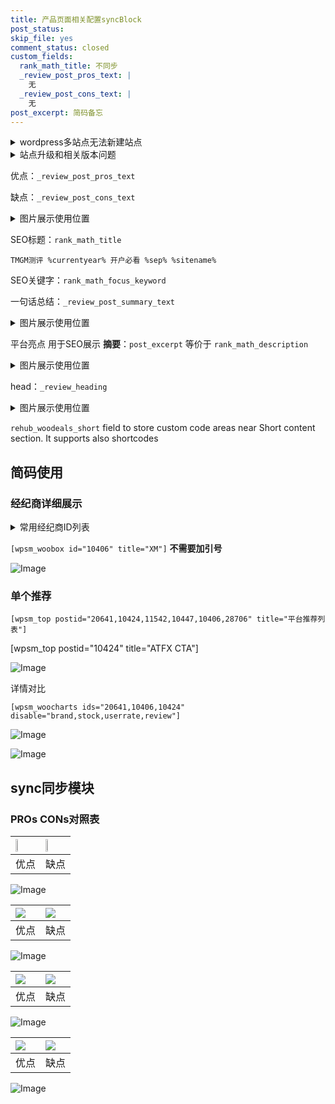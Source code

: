 ```yaml
---
title: 产品页面相关配置syncBlock
post_status: 
skip_file: yes
comment_status: closed
custom_fields:
  rank_math_title: 不同步
  _review_post_pros_text: |
    无
  _review_post_cons_text: |
    无
post_excerpt: 简码备忘
---
```

<details><summary>wordpress多站点无法新建站点</summary>

<li>和报错需要清理cookies一样的原因</li>
<li>wp-config.php里面<code>define( 'SUBDOMAIN_INSTALL', false );//子域名安装</code></li>
<li>新建子站点是用<code>define( 'SUBDOMAIN_INSTALL', true);//子域名安装</code> 完成以后，改成<code>false</code></li>
</details>

<details><summary>站点升级和相关版本问题</summary>

<p>wordpress：5.9.9
woocommerce：7.5.1
出现问题的地方：主题选项里面>><strong>Product layout >>compact style</strong></p>
<p>如何出现没有用过的字段 导致无法保存。先导出配置 然后进行修改，后面再次恢复即可。</p>
<p>出现部分字段无法显示时，需要返回默认布局后，对产品进行保存就好了。</p>
<p></p>
</details>

优点：`_review_post_pros_text`

缺点：`_review_post_cons_text`

<details><summary>图片展示使用位置</summary>

<img src="https://prod-files-secure.s3.us-west-2.amazonaws.com/39ed1227-6d7d-4570-be36-9ccd4a2c4241/f51d3d83-55d4-4bdf-9604-f37ec77ab556/Untitled.png?X-Amz-Algorithm=AWS4-HMAC-SHA256&X-Amz-Content-Sha256=UNSIGNED-PAYLOAD&X-Amz-Credential=ASIAZI2LB466R2JGAHQT%2F20250209%2Fus-west-2%2Fs3%2Faws4_request&X-Amz-Date=20250209T045518Z&X-Amz-Expires=3600&X-Amz-Security-Token=IQoJb3JpZ2luX2VjEIT%2F%2F%2F%2F%2F%2F%2F%2F%2F%2FwEaCXVzLXdlc3QtMiJIMEYCIQCYVdjXRP2vqiRyo9SqSO5iena1G9n4QOnpTyMA7Nc%2FjgIhAMP6SqQ2MtszqGkTa9y61QUDf8FoOo3W8DMPsCcg2%2B6rKogECJz%2F%2F%2F%2F%2F%2F%2F%2F%2F%2FwEQABoMNjM3NDIzMTgzODA1IgxHOnmYTVtZUtHoS60q3APSSqhCiQiY8aiPb%2F5jG6EzetsW%2BCUQxvTjztUCSr8nKR7YdIwYA%2B8ptZoz7ff44kiqo0psc4VbpY3KyecbRwdl0eK6eSuuYMLTN41CD%2Bq%2BsIk%2BMrMj%2FSimEGL5QwtfwSPCUOqQSj6dfYsdY537%2B%2BsqcjMUIKwfcLnO8ZxnUnFX%2FhiENdS2aVJH2I%2BHcC%2BgONjR%2BZBvOVJFNEtOH4ECs1oGNDza1wh5C3pFtnJVw2ojRdagSo2J14qxtP%2FXysFME0W4G9Tt%2FlZdPAgnzfTGEdTMZQn4AJ%2FXX5ILkmE9Y6zebMfa9wNvdjCwB1FZtWw57DjfUvJ0ytnuy4AxzBbhU71ML6d2BlJVaDO8XGFUOYpJw64Ggd1%2BgYeIg%2Bz7BSa%2BQOipqERh35xJB94g%2B4waOKEI54zmundkNcXgI77z7gvHEDyobV27lO0FWQVcoBAxiPuyuq6YKJiBQNnK0XGMRg5G%2Bd3lJS%2F6RkQIfjtt1r4S%2B%2BCS6HzqVtGy1LNFNfVQLjkXHddWDS6ZWkNPmZxS6hug5tzbglmKAfI7kZHQCqBlRCDWjfXd1DitPt5Ria%2BZR1uxAHXnkGsO5wFTJv%2BObnXjFrkCjb27eRhs7HWlz0XLAV7flvY71qVNRJkaKzCmvaC9BjqkARiTstUmJ38MiBntqmKB9abJvBYM2qXJupVuzv1cDYHhfGcO80CZdvW%2BWK%2FUCUAX0FhhLlaPPA2%2FK1cfIGVh9mG9wLSovBXQrCEY7NL4Da1Q29cbcDdXOJGkRPlUb4%2F%2F%2Ffmj%2BPus9rIvJUzD12rF7DcndELLoyYmehpcfrs5o5cQrNbGCXlHZQieeTUEP3%2BVZXLHhWWcU0Z%2BHyLFzT2hi73rFXkE&X-Amz-Signature=2be8a4a4d1c946e9a8c3e46513f57bd40f6e64b02bc9b295c6839d649eb012ff&X-Amz-SignedHeaders=host&x-id=GetObject" alt="Image">
</details>

SEO标题：`rank_math_title`

`TMGM测评 %currentyear% 开户必看 %sep% %sitename%`

SEO关键字：`rank_math_focus_keyword`

一句话总结：`_review_post_summary_text`

<details><summary>图片展示使用位置</summary>

<img src="https://prod-files-secure.s3.us-west-2.amazonaws.com/39ed1227-6d7d-4570-be36-9ccd4a2c4241/4b96a922-296c-4f4e-8630-d1c870cbce01/Untitled.png?X-Amz-Algorithm=AWS4-HMAC-SHA256&X-Amz-Content-Sha256=UNSIGNED-PAYLOAD&X-Amz-Credential=ASIAZI2LB466QSEPZKNY%2F20250209%2Fus-west-2%2Fs3%2Faws4_request&X-Amz-Date=20250209T045518Z&X-Amz-Expires=3600&X-Amz-Security-Token=IQoJb3JpZ2luX2VjEIT%2F%2F%2F%2F%2F%2F%2F%2F%2F%2FwEaCXVzLXdlc3QtMiJIMEYCIQDQ6eYM%2FmkBXyK6fKvfkriWQmH%2Fmps4Lq0UZoLAeYA8gAIhALuZXxBocL%2Bx%2B3hpWK2dQM9k2FtN0goSM2%2B53ZOvhSXxKogECJz%2F%2F%2F%2F%2F%2F%2F%2F%2F%2FwEQABoMNjM3NDIzMTgzODA1Igx0hCKJP%2BC%2F0zJkFgIq3AOvvBh5vgcbGfteEDAic2b%2FSV0fp2FvdyBxNNBwLaZb9eLiEexSqGfcuLH6RYMkuMfX2JOB%2Fun9sFZW24RO46zdrAXtxntlhh9YAzewf2FPHxXvpnXVUGJ7P%2BdvCs8MtlcXX0w11wrXTIjx8pmxs6lzU2Mjz1aDDe8CfjwaHuxDwTjcx5ZEKOAQebuqEWCGc4kQzj0WKHemYKPhi1Y%2B0liZNkbxiWutx3WVDBptDKrh6ZFptQfU%2F9DIqOcM5qy%2BELZ6wb3j9jJb0W9Y2Lo%2FIL8TPjWG9KtCjB369IyRmy4bY0nHNA9mvWnPWu5f8t0MAc7nA%2BR7c%2BBHvKz8JcWcgDAkp7ksjEN%2BO3P2BrL3wv%2BKfaZr0F%2BW7suwQ99MqLpgRhhqWeNTTfBYvEDoj8A90wQs9zcKSyxAh1v1qRPaHPaLH6IcqGsX%2FLxeg7NGsQNvskwz6YAAwEcBrCz3iqxbQu1MY7l9l5oHCQWdYNC1IJZD2Jmn6wjmKrxe381M8cMtvI1K8R6VX8ALqG5MamwhzcN7WK0LQdDwzrlyK9ByjL7gdqy%2F6ScV4X9dqf3xpgAz1%2BDvyncI2VxlOmWBEdnYTImr5EvPpl0EsHMd7hkNslQGLHSzQB0xJvKUcSEqZDCqvaC9BjqkARNC3NHUoZsUTB6cSlCODc1NIOYNinxAtN0ykIFlRxQhY6SCyzfNzhGdx2rjAEpgLmcslX0Z5i3KTaRr2ip%2F9knZYwcBJYPGte%2BjnLHANCEd82E6XhNkwZCmiPGQgMh%2BYDp2SEpAtFtW1YHeeOj2RENtLA6oKuZWzY63vgcN%2FKodLb4%2BKfQhGY%2Fy5wcQT26E0Li0zHrG%2BPWoaa1mSo8W1KDPU98S&X-Amz-Signature=083135d7434b91e4a18e110d0274e4e3431fa82b516b83f41e9429265f45d20a&X-Amz-SignedHeaders=host&x-id=GetObject" alt="Image">
</details>

平台亮点 用于SEO展示 **摘要**：`post_excerpt`  等价于 `rank_math_description`

<details><summary>图片展示使用位置</summary>

<img src="https://prod-files-secure.s3.us-west-2.amazonaws.com/39ed1227-6d7d-4570-be36-9ccd4a2c4241/1ee11f63-b60a-4dfe-a7a7-d58ff23b5d88/Untitled.png?X-Amz-Algorithm=AWS4-HMAC-SHA256&X-Amz-Content-Sha256=UNSIGNED-PAYLOAD&X-Amz-Credential=ASIAZI2LB4666DSKTVOO%2F20250209%2Fus-west-2%2Fs3%2Faws4_request&X-Amz-Date=20250209T045520Z&X-Amz-Expires=3600&X-Amz-Security-Token=IQoJb3JpZ2luX2VjEIT%2F%2F%2F%2F%2F%2F%2F%2F%2F%2FwEaCXVzLXdlc3QtMiJIMEYCIQDEakhqyVxiPgLHYZcGDZVl8OjexwJc7UGnMgQQjow56QIhAOpE%2FC5jBx%2BXbCnE5guuk0crb%2FjNfHVARfv%2FlxOX9dMpKogECJz%2F%2F%2F%2F%2F%2F%2F%2F%2F%2FwEQABoMNjM3NDIzMTgzODA1IgwsU5pqbm6nVIfyhr0q3AMBWjxhnuLfgV1z2hbm1hUWrvM0iv2Gg4kXmjFYRZLEp0tLs3Q%2BNNPoaQ1IY2%2B4xX4pRv%2F8R2FhR2i7IUEhvwX4HnScUg%2B0jkvxJpOzzL3iAgZJ7lIO%2FYL00WF4%2F06HydlkSfVdTkHLPMOwheO%2BtLhXOneGQYY9uxSYWjAf7RH1OiHuFbCCWNatP9SQyHD5292xnf1yHy1gHAULKSBAkGM9jpuM6VA9TVlcFxWXOxaEfs6dAfuoJRvCVC0MBRBzbpRDefl3yDCREFR9vC28UdVKyOz9STTb5Dq6Xm1upTBbHjSTkUzBv6nDfMq08WGzkXSZsh7HAGSQKBXIRXqCD1R20TywTTcmGy7bQF78BZYowJ%2FvBBddhjAzCgZ%2BelINyMR4fQ5plW7NfI3BcQWHEFWOFY3kwc1lpqP0ISMAzgAQUf9ssR5WUlYvJ9EcYgLUP%2B7Mxx7rBZHNUVWYCxP0h4v%2BFZMnZi8WacekJCEvQmAONEdg1agQl4B6ZP0xVmSzKSdwgYniEjkL78nUR8lHpdu8lB%2B3BgVTC2%2Bx%2FAXeZ%2F5HxnUDv92lsffdbREatCjxOvyVP0ZxU6mRLXcRtObXMpUQCSWENBA5smD3GO6KnHImNx8H0k9kYWWibVfbqjDnvaC9BjqkATzGFC0ebUGVQvvI9VcCX7KDYZxVmFGbwPfR0nYTWnA8D1eF2Ip6o8knnzKSu%2FIlRoCiC7BUlcuAwAvVO9Nxf1%2FUUtK9WQETw5ywc3Ez4LJn641wFuySFYL1rOTuPDZUklbIb3uJKEj%2FwogKBghubEBfhxDhCkRHjG0qP3OA0V%2B6uA7JcEbKIX49tW7vST5eFxYI3g%2FxCmN%2FompgNN%2Bkb3ndnlPZ&X-Amz-Signature=07bfc333cb54be13d7b0b236afddc88846dedd7ddc7932d1932b6e6efcc7deca&X-Amz-SignedHeaders=host&x-id=GetObject" alt="Image">
<img src="https://prod-files-secure.s3.us-west-2.amazonaws.com/39ed1227-6d7d-4570-be36-9ccd4a2c4241/ad4118b5-78d8-4fbe-801e-3b29b5d99c01/Untitled.png?X-Amz-Algorithm=AWS4-HMAC-SHA256&X-Amz-Content-Sha256=UNSIGNED-PAYLOAD&X-Amz-Credential=ASIAZI2LB4666DSKTVOO%2F20250209%2Fus-west-2%2Fs3%2Faws4_request&X-Amz-Date=20250209T045520Z&X-Amz-Expires=3600&X-Amz-Security-Token=IQoJb3JpZ2luX2VjEIT%2F%2F%2F%2F%2F%2F%2F%2F%2F%2FwEaCXVzLXdlc3QtMiJIMEYCIQDEakhqyVxiPgLHYZcGDZVl8OjexwJc7UGnMgQQjow56QIhAOpE%2FC5jBx%2BXbCnE5guuk0crb%2FjNfHVARfv%2FlxOX9dMpKogECJz%2F%2F%2F%2F%2F%2F%2F%2F%2F%2FwEQABoMNjM3NDIzMTgzODA1IgwsU5pqbm6nVIfyhr0q3AMBWjxhnuLfgV1z2hbm1hUWrvM0iv2Gg4kXmjFYRZLEp0tLs3Q%2BNNPoaQ1IY2%2B4xX4pRv%2F8R2FhR2i7IUEhvwX4HnScUg%2B0jkvxJpOzzL3iAgZJ7lIO%2FYL00WF4%2F06HydlkSfVdTkHLPMOwheO%2BtLhXOneGQYY9uxSYWjAf7RH1OiHuFbCCWNatP9SQyHD5292xnf1yHy1gHAULKSBAkGM9jpuM6VA9TVlcFxWXOxaEfs6dAfuoJRvCVC0MBRBzbpRDefl3yDCREFR9vC28UdVKyOz9STTb5Dq6Xm1upTBbHjSTkUzBv6nDfMq08WGzkXSZsh7HAGSQKBXIRXqCD1R20TywTTcmGy7bQF78BZYowJ%2FvBBddhjAzCgZ%2BelINyMR4fQ5plW7NfI3BcQWHEFWOFY3kwc1lpqP0ISMAzgAQUf9ssR5WUlYvJ9EcYgLUP%2B7Mxx7rBZHNUVWYCxP0h4v%2BFZMnZi8WacekJCEvQmAONEdg1agQl4B6ZP0xVmSzKSdwgYniEjkL78nUR8lHpdu8lB%2B3BgVTC2%2Bx%2FAXeZ%2F5HxnUDv92lsffdbREatCjxOvyVP0ZxU6mRLXcRtObXMpUQCSWENBA5smD3GO6KnHImNx8H0k9kYWWibVfbqjDnvaC9BjqkATzGFC0ebUGVQvvI9VcCX7KDYZxVmFGbwPfR0nYTWnA8D1eF2Ip6o8knnzKSu%2FIlRoCiC7BUlcuAwAvVO9Nxf1%2FUUtK9WQETw5ywc3Ez4LJn641wFuySFYL1rOTuPDZUklbIb3uJKEj%2FwogKBghubEBfhxDhCkRHjG0qP3OA0V%2B6uA7JcEbKIX49tW7vST5eFxYI3g%2FxCmN%2FompgNN%2Bkb3ndnlPZ&X-Amz-Signature=63049768a766610d3ebc41c1bf546284eaac24b1c4e69b24cb472d3eee07b88a&X-Amz-SignedHeaders=host&x-id=GetObject" alt="Image">
<img src="https://prod-files-secure.s3.us-west-2.amazonaws.com/39ed1227-6d7d-4570-be36-9ccd4a2c4241/a38cf7c9-a79c-4b64-9e94-13589fe0758b/Untitled.png?X-Amz-Algorithm=AWS4-HMAC-SHA256&X-Amz-Content-Sha256=UNSIGNED-PAYLOAD&X-Amz-Credential=ASIAZI2LB4666DSKTVOO%2F20250209%2Fus-west-2%2Fs3%2Faws4_request&X-Amz-Date=20250209T045520Z&X-Amz-Expires=3600&X-Amz-Security-Token=IQoJb3JpZ2luX2VjEIT%2F%2F%2F%2F%2F%2F%2F%2F%2F%2FwEaCXVzLXdlc3QtMiJIMEYCIQDEakhqyVxiPgLHYZcGDZVl8OjexwJc7UGnMgQQjow56QIhAOpE%2FC5jBx%2BXbCnE5guuk0crb%2FjNfHVARfv%2FlxOX9dMpKogECJz%2F%2F%2F%2F%2F%2F%2F%2F%2F%2FwEQABoMNjM3NDIzMTgzODA1IgwsU5pqbm6nVIfyhr0q3AMBWjxhnuLfgV1z2hbm1hUWrvM0iv2Gg4kXmjFYRZLEp0tLs3Q%2BNNPoaQ1IY2%2B4xX4pRv%2F8R2FhR2i7IUEhvwX4HnScUg%2B0jkvxJpOzzL3iAgZJ7lIO%2FYL00WF4%2F06HydlkSfVdTkHLPMOwheO%2BtLhXOneGQYY9uxSYWjAf7RH1OiHuFbCCWNatP9SQyHD5292xnf1yHy1gHAULKSBAkGM9jpuM6VA9TVlcFxWXOxaEfs6dAfuoJRvCVC0MBRBzbpRDefl3yDCREFR9vC28UdVKyOz9STTb5Dq6Xm1upTBbHjSTkUzBv6nDfMq08WGzkXSZsh7HAGSQKBXIRXqCD1R20TywTTcmGy7bQF78BZYowJ%2FvBBddhjAzCgZ%2BelINyMR4fQ5plW7NfI3BcQWHEFWOFY3kwc1lpqP0ISMAzgAQUf9ssR5WUlYvJ9EcYgLUP%2B7Mxx7rBZHNUVWYCxP0h4v%2BFZMnZi8WacekJCEvQmAONEdg1agQl4B6ZP0xVmSzKSdwgYniEjkL78nUR8lHpdu8lB%2B3BgVTC2%2Bx%2FAXeZ%2F5HxnUDv92lsffdbREatCjxOvyVP0ZxU6mRLXcRtObXMpUQCSWENBA5smD3GO6KnHImNx8H0k9kYWWibVfbqjDnvaC9BjqkATzGFC0ebUGVQvvI9VcCX7KDYZxVmFGbwPfR0nYTWnA8D1eF2Ip6o8knnzKSu%2FIlRoCiC7BUlcuAwAvVO9Nxf1%2FUUtK9WQETw5ywc3Ez4LJn641wFuySFYL1rOTuPDZUklbIb3uJKEj%2FwogKBghubEBfhxDhCkRHjG0qP3OA0V%2B6uA7JcEbKIX49tW7vST5eFxYI3g%2FxCmN%2FompgNN%2Bkb3ndnlPZ&X-Amz-Signature=3aa9849c776554634130ac0cf0237209c2d8f7df2dfb225ef00525044c6f60a8&X-Amz-SignedHeaders=host&x-id=GetObject" alt="Image">
<img src="https://prod-files-secure.s3.us-west-2.amazonaws.com/39ed1227-6d7d-4570-be36-9ccd4a2c4241/7da6fc1e-d2ac-42ae-8c75-cb5749aa18f6/Untitled.png?X-Amz-Algorithm=AWS4-HMAC-SHA256&X-Amz-Content-Sha256=UNSIGNED-PAYLOAD&X-Amz-Credential=ASIAZI2LB4666DSKTVOO%2F20250209%2Fus-west-2%2Fs3%2Faws4_request&X-Amz-Date=20250209T045520Z&X-Amz-Expires=3600&X-Amz-Security-Token=IQoJb3JpZ2luX2VjEIT%2F%2F%2F%2F%2F%2F%2F%2F%2F%2FwEaCXVzLXdlc3QtMiJIMEYCIQDEakhqyVxiPgLHYZcGDZVl8OjexwJc7UGnMgQQjow56QIhAOpE%2FC5jBx%2BXbCnE5guuk0crb%2FjNfHVARfv%2FlxOX9dMpKogECJz%2F%2F%2F%2F%2F%2F%2F%2F%2F%2FwEQABoMNjM3NDIzMTgzODA1IgwsU5pqbm6nVIfyhr0q3AMBWjxhnuLfgV1z2hbm1hUWrvM0iv2Gg4kXmjFYRZLEp0tLs3Q%2BNNPoaQ1IY2%2B4xX4pRv%2F8R2FhR2i7IUEhvwX4HnScUg%2B0jkvxJpOzzL3iAgZJ7lIO%2FYL00WF4%2F06HydlkSfVdTkHLPMOwheO%2BtLhXOneGQYY9uxSYWjAf7RH1OiHuFbCCWNatP9SQyHD5292xnf1yHy1gHAULKSBAkGM9jpuM6VA9TVlcFxWXOxaEfs6dAfuoJRvCVC0MBRBzbpRDefl3yDCREFR9vC28UdVKyOz9STTb5Dq6Xm1upTBbHjSTkUzBv6nDfMq08WGzkXSZsh7HAGSQKBXIRXqCD1R20TywTTcmGy7bQF78BZYowJ%2FvBBddhjAzCgZ%2BelINyMR4fQ5plW7NfI3BcQWHEFWOFY3kwc1lpqP0ISMAzgAQUf9ssR5WUlYvJ9EcYgLUP%2B7Mxx7rBZHNUVWYCxP0h4v%2BFZMnZi8WacekJCEvQmAONEdg1agQl4B6ZP0xVmSzKSdwgYniEjkL78nUR8lHpdu8lB%2B3BgVTC2%2Bx%2FAXeZ%2F5HxnUDv92lsffdbREatCjxOvyVP0ZxU6mRLXcRtObXMpUQCSWENBA5smD3GO6KnHImNx8H0k9kYWWibVfbqjDnvaC9BjqkATzGFC0ebUGVQvvI9VcCX7KDYZxVmFGbwPfR0nYTWnA8D1eF2Ip6o8knnzKSu%2FIlRoCiC7BUlcuAwAvVO9Nxf1%2FUUtK9WQETw5ywc3Ez4LJn641wFuySFYL1rOTuPDZUklbIb3uJKEj%2FwogKBghubEBfhxDhCkRHjG0qP3OA0V%2B6uA7JcEbKIX49tW7vST5eFxYI3g%2FxCmN%2FompgNN%2Bkb3ndnlPZ&X-Amz-Signature=22c8e09f4bb7fd09f005650ce2d6a8675b0051d6c8490e088b6204e0483190b2&X-Amz-SignedHeaders=host&x-id=GetObject" alt="Image">
<img src="https://prod-files-secure.s3.us-west-2.amazonaws.com/39ed1227-6d7d-4570-be36-9ccd4a2c4241/7e97f40a-eaee-47f5-b2f9-475f96808fa7/Untitled.png?X-Amz-Algorithm=AWS4-HMAC-SHA256&X-Amz-Content-Sha256=UNSIGNED-PAYLOAD&X-Amz-Credential=ASIAZI2LB4666DSKTVOO%2F20250209%2Fus-west-2%2Fs3%2Faws4_request&X-Amz-Date=20250209T045520Z&X-Amz-Expires=3600&X-Amz-Security-Token=IQoJb3JpZ2luX2VjEIT%2F%2F%2F%2F%2F%2F%2F%2F%2F%2FwEaCXVzLXdlc3QtMiJIMEYCIQDEakhqyVxiPgLHYZcGDZVl8OjexwJc7UGnMgQQjow56QIhAOpE%2FC5jBx%2BXbCnE5guuk0crb%2FjNfHVARfv%2FlxOX9dMpKogECJz%2F%2F%2F%2F%2F%2F%2F%2F%2F%2FwEQABoMNjM3NDIzMTgzODA1IgwsU5pqbm6nVIfyhr0q3AMBWjxhnuLfgV1z2hbm1hUWrvM0iv2Gg4kXmjFYRZLEp0tLs3Q%2BNNPoaQ1IY2%2B4xX4pRv%2F8R2FhR2i7IUEhvwX4HnScUg%2B0jkvxJpOzzL3iAgZJ7lIO%2FYL00WF4%2F06HydlkSfVdTkHLPMOwheO%2BtLhXOneGQYY9uxSYWjAf7RH1OiHuFbCCWNatP9SQyHD5292xnf1yHy1gHAULKSBAkGM9jpuM6VA9TVlcFxWXOxaEfs6dAfuoJRvCVC0MBRBzbpRDefl3yDCREFR9vC28UdVKyOz9STTb5Dq6Xm1upTBbHjSTkUzBv6nDfMq08WGzkXSZsh7HAGSQKBXIRXqCD1R20TywTTcmGy7bQF78BZYowJ%2FvBBddhjAzCgZ%2BelINyMR4fQ5plW7NfI3BcQWHEFWOFY3kwc1lpqP0ISMAzgAQUf9ssR5WUlYvJ9EcYgLUP%2B7Mxx7rBZHNUVWYCxP0h4v%2BFZMnZi8WacekJCEvQmAONEdg1agQl4B6ZP0xVmSzKSdwgYniEjkL78nUR8lHpdu8lB%2B3BgVTC2%2Bx%2FAXeZ%2F5HxnUDv92lsffdbREatCjxOvyVP0ZxU6mRLXcRtObXMpUQCSWENBA5smD3GO6KnHImNx8H0k9kYWWibVfbqjDnvaC9BjqkATzGFC0ebUGVQvvI9VcCX7KDYZxVmFGbwPfR0nYTWnA8D1eF2Ip6o8knnzKSu%2FIlRoCiC7BUlcuAwAvVO9Nxf1%2FUUtK9WQETw5ywc3Ez4LJn641wFuySFYL1rOTuPDZUklbIb3uJKEj%2FwogKBghubEBfhxDhCkRHjG0qP3OA0V%2B6uA7JcEbKIX49tW7vST5eFxYI3g%2FxCmN%2FompgNN%2Bkb3ndnlPZ&X-Amz-Signature=ba9b29860b174dafa0b051e16f2e2efc9466af5d30a354f525b85a3521f70787&X-Amz-SignedHeaders=host&x-id=GetObject" alt="Image">
</details>

head：`_review_heading`

<details><summary>图片展示使用位置</summary>

<img src="https://prod-files-secure.s3.us-west-2.amazonaws.com/39ed1227-6d7d-4570-be36-9ccd4a2c4241/3a4650ad-9887-415c-889a-edd51fa54f27/Untitled.png?X-Amz-Algorithm=AWS4-HMAC-SHA256&X-Amz-Content-Sha256=UNSIGNED-PAYLOAD&X-Amz-Credential=ASIAZI2LB466376WY6UY%2F20250209%2Fus-west-2%2Fs3%2Faws4_request&X-Amz-Date=20250209T045521Z&X-Amz-Expires=3600&X-Amz-Security-Token=IQoJb3JpZ2luX2VjEIT%2F%2F%2F%2F%2F%2F%2F%2F%2F%2FwEaCXVzLXdlc3QtMiJHMEUCIQDcAHDMWQY%2FArqyBT2LzuxCv0iVbOeg%2FY%2BdmEcO3TwCsgIgbov%2FvbhFvyL0f0zL%2BD47KKVsZ5y7kDYb54ZrIZcw8nMqiAQInP%2F%2F%2F%2F%2F%2F%2F%2F%2F%2FARAAGgw2Mzc0MjMxODM4MDUiDPbzV0aCwOXg7BgN6ircA7L90sAUFocExjCk9zSpEjzsEUncK1u%2FZxWVbeocrmiYZmV73pJFkRvDa%2BkoEdyn5o769h0RPmyTW3iIoN1K2ttBZApqaPahzBVpz5ktdWQ7g62K93fqkGflEPoyPeM5e%2Fvd%2FYIzOtLBzpsvTJPsSb77O7cyD0PnLMf0iuSQWVZ3Ie3A1C4fB2FMRJ%2BwkOMhhZCNflk8ZbkL0OJDQ3spKLJ%2Fo%2FkVt5mrakNXI1Rb5cPJyfbtzShRunymffFZGcpxs9kE6gdX%2FhIKai7lH21ltRtVzHeRPTkjCzT2mjaOBeZtw%2B%2BdtmgFXSDJN7ikeIWKuU92b8v3yROERvnCiynQqPEJt4%2BibU%2BLyLnqmBzGYq2x6sGxGYsjD%2FHB5b24ZOXQviMWnAfOQig9GjiaXuKf8QBJ1ECHxi3%2B7zOiNRtdrXVv8bKOcBHUZOGHjI18%2FqxT00phYrKjH4fRN2jeBTTwEOXlCeOKF1jKfXxrRcfxpFuP2l0i%2FQmvW1JC3cOQB9VyAAW4hRVM3GJso%2FhxvRmjC86%2B5ssYa0EeTXSzyRyO9pPYHdk9ooMHAh%2FC2DHmfUXlhcihsFf%2F%2FuOjEgWHi3fzTDkFUeSH4VxFKGf82KXn7bhd61OQZdsowobKlni%2BMIa%2BoL0GOqUBuxqefb5Yb2Jx5ITbtXVbu3DEZW7Al0uhjlz8bFUG3SUHmYrfDbCZKKjBj3CTRUXDqB%2B%2FIlWI%2Bs91Bb9%2FIijCQ7RaCnE4MbvGfQmbci2r7nVbvCN5VVAcIrRvMNsHrw1%2BAzh3UAsI23r6VqMjgjUS%2F%2BaWckiMw%2Foq0MfBqbto%2FSpauiVNoD6h2LLpOUUVF0dGBQqVvJSG7AjS1jHMq2%2FgLuJiO%2Bzu&X-Amz-Signature=49dab8cc53f4bda1db08b65d61893a3fbafb03fc90fd7118ec14873298cf60cf&X-Amz-SignedHeaders=host&x-id=GetObject" alt="Image">
</details>

`rehub_woodeals_short`	field to store custom code areas near Short content section. It supports also shortcodes



## 简码使用

### 经纪商详细展示

<details><summary>常用经纪商ID列表</summary>

<pre><code class="php">嘉盛 ===> 20641  [wpsm_woobox id="20641" title="嘉盛"]
易信easymarkets ===> 11542  [wpsm_woobox id="11542" title="易信easymarkets"]
ATFX外汇 ===> 10424  [wpsm_woobox id="10424" title="ATFX"]
XM ===> 10406  [wpsm_woobox id="10406" title="XM"]
TMGM ===> 29622  [wpsm_woobox id="29622" title="TMGM"]
HYCM ===> 10447  [wpsm_woobox id="10447" title="HYCM"]
fpmarkets澳福外汇 ===> 20639  [wpsm_woobox id="20639" title="fpmarkets澳福外汇"]</code></pre>
</details>

`[wpsm_woobox id="10406" title="XM"]` **不需要加引号**

![Image](https://prod-files-secure.s3.us-west-2.amazonaws.com/39ed1227-6d7d-4570-be36-9ccd4a2c4241/4f898f9d-0fa7-4e43-acd3-ac6bc7be575a/Untitled.png?X-Amz-Algorithm=AWS4-HMAC-SHA256&X-Amz-Content-Sha256=UNSIGNED-PAYLOAD&X-Amz-Credential=ASIAZI2LB466WNMELJIK%2F20250209%2Fus-west-2%2Fs3%2Faws4_request&X-Amz-Date=20250209T045517Z&X-Amz-Expires=3600&X-Amz-Security-Token=IQoJb3JpZ2luX2VjEIT%2F%2F%2F%2F%2F%2F%2F%2F%2F%2FwEaCXVzLXdlc3QtMiJIMEYCIQCF5qG6SFj3VETTliM8aNhd%2BcntdvNobnzG5a7tdG8HRAIhANgMq%2BLUpEwvFlPVJ3g51h5fnABQ%2FC06pKZfwN93IRMfKogECJz%2F%2F%2F%2F%2F%2F%2F%2F%2F%2FwEQABoMNjM3NDIzMTgzODA1IgxUq8iyk0EUPnkYjTkq3AM8HRhctdPdvTG6qPynV8tI2XmscX09ZkO66BrtfOl9BfkvD7weeG4x%2Bp3n6v0VIWycEB83Bhn6WlckzU5466h2Q5kAKdvK%2BCbqHLKE%2FCDmg6nvqYcjq1gEs%2B4%2FkXLVXS%2F%2BE1FA9OY40T1uS7D2yR%2B9Gcv%2F3UENWnb%2BQ7Fnh760a0THWCCUcw4FyTVu5Mj9oMLeJ8N7pzNm4NfnzUJdJWUpaK2xWpsTr09EWZhWPSH%2FBcvr2Y4vLVpuv8pJE7EW0Gs3LGW1U3eQoKu5kw2eXhkyDHe3M79dmn0Irzmq4H8J4Tq9eBfyPWy0CLZPE6iJj%2FG29hcInQTKf0vyxxOZreWt1DdKBz5xe5SUejxIoqklg5cteIjaZEZbN9wPOrplmn1uET8WQxTGt4dvKR1jndEgmsC2mFcc0kMFJCWFObeqrtopvYoN9c5pAGGXFUpxdZthRWcG7wTVxVVuxlD0JIXCdI60FFqhvXx5Q34O7OeOwvPQVkwEf9Ggj9WSujRcoFjM1D5uVm3R3VXU%2BxgO0pSVwHebrxB0ALCSpH3p%2BYhnHr6sDtattswcoxKtuvtICfphZPn1o3oof0SmKSyNRc%2BH0AfB0ShcRmVQZ0NFlG8U91BYxF1UfI1MLDRrSTCmvaC9BjqkAf63khhaEW9x6DYnrDMqIyRh%2BWunOEIGFVkNJCh0seCzq8WqvX3QTnEfMIKwjboJAatS22wUlRG%2BT87dimCuNmJSbriBOy9LKqyPQJ0HpMLD7iotevOlixsFid%2BncMUWA9r5RVw1VcKZfdiEzgNsRJCT2YMpSqLz6SownJCeW2B2BFTQ8I1aeKvnio1lQgeRhk6EDsPGAaK%2FQ3Baooy4ckxKwQc4&X-Amz-Signature=eb7d32e901ad623b010d19fa176f23e5fe3c515c6e74dfe88f1979fc82df873b&X-Amz-SignedHeaders=host&x-id=GetObject)

### 单个推荐
`[wpsm_top postid="20641,10424,11542,10447,10406,28706" title="平台推荐列表"]`

[wpsm_top postid="10424" title="ATFX CTA"]

![Image](https://prod-files-secure.s3.us-west-2.amazonaws.com/39ed1227-6d7d-4570-be36-9ccd4a2c4241/5ac620dc-51a8-48b6-b55d-91f47299193c/Untitled.png?X-Amz-Algorithm=AWS4-HMAC-SHA256&X-Amz-Content-Sha256=UNSIGNED-PAYLOAD&X-Amz-Credential=ASIAZI2LB466WNMELJIK%2F20250209%2Fus-west-2%2Fs3%2Faws4_request&X-Amz-Date=20250209T045517Z&X-Amz-Expires=3600&X-Amz-Security-Token=IQoJb3JpZ2luX2VjEIT%2F%2F%2F%2F%2F%2F%2F%2F%2F%2FwEaCXVzLXdlc3QtMiJIMEYCIQCF5qG6SFj3VETTliM8aNhd%2BcntdvNobnzG5a7tdG8HRAIhANgMq%2BLUpEwvFlPVJ3g51h5fnABQ%2FC06pKZfwN93IRMfKogECJz%2F%2F%2F%2F%2F%2F%2F%2F%2F%2FwEQABoMNjM3NDIzMTgzODA1IgxUq8iyk0EUPnkYjTkq3AM8HRhctdPdvTG6qPynV8tI2XmscX09ZkO66BrtfOl9BfkvD7weeG4x%2Bp3n6v0VIWycEB83Bhn6WlckzU5466h2Q5kAKdvK%2BCbqHLKE%2FCDmg6nvqYcjq1gEs%2B4%2FkXLVXS%2F%2BE1FA9OY40T1uS7D2yR%2B9Gcv%2F3UENWnb%2BQ7Fnh760a0THWCCUcw4FyTVu5Mj9oMLeJ8N7pzNm4NfnzUJdJWUpaK2xWpsTr09EWZhWPSH%2FBcvr2Y4vLVpuv8pJE7EW0Gs3LGW1U3eQoKu5kw2eXhkyDHe3M79dmn0Irzmq4H8J4Tq9eBfyPWy0CLZPE6iJj%2FG29hcInQTKf0vyxxOZreWt1DdKBz5xe5SUejxIoqklg5cteIjaZEZbN9wPOrplmn1uET8WQxTGt4dvKR1jndEgmsC2mFcc0kMFJCWFObeqrtopvYoN9c5pAGGXFUpxdZthRWcG7wTVxVVuxlD0JIXCdI60FFqhvXx5Q34O7OeOwvPQVkwEf9Ggj9WSujRcoFjM1D5uVm3R3VXU%2BxgO0pSVwHebrxB0ALCSpH3p%2BYhnHr6sDtattswcoxKtuvtICfphZPn1o3oof0SmKSyNRc%2BH0AfB0ShcRmVQZ0NFlG8U91BYxF1UfI1MLDRrSTCmvaC9BjqkAf63khhaEW9x6DYnrDMqIyRh%2BWunOEIGFVkNJCh0seCzq8WqvX3QTnEfMIKwjboJAatS22wUlRG%2BT87dimCuNmJSbriBOy9LKqyPQJ0HpMLD7iotevOlixsFid%2BncMUWA9r5RVw1VcKZfdiEzgNsRJCT2YMpSqLz6SownJCeW2B2BFTQ8I1aeKvnio1lQgeRhk6EDsPGAaK%2FQ3Baooy4ckxKwQc4&X-Amz-Signature=cba35c655592d9eef7ef76128110187f2fbbde586147df4ed248a0c82a6920ec&X-Amz-SignedHeaders=host&x-id=GetObject)

详情对比

`[wpsm_woocharts ids="20641,10406,10424" disable="brand,stock,userrate,review"]`

![Image](https://prod-files-secure.s3.us-west-2.amazonaws.com/39ed1227-6d7d-4570-be36-9ccd4a2c4241/bf3ba45f-b9f3-4295-8aef-b4a495fd25f4/Untitled.png?X-Amz-Algorithm=AWS4-HMAC-SHA256&X-Amz-Content-Sha256=UNSIGNED-PAYLOAD&X-Amz-Credential=ASIAZI2LB466WNMELJIK%2F20250209%2Fus-west-2%2Fs3%2Faws4_request&X-Amz-Date=20250209T045517Z&X-Amz-Expires=3600&X-Amz-Security-Token=IQoJb3JpZ2luX2VjEIT%2F%2F%2F%2F%2F%2F%2F%2F%2F%2FwEaCXVzLXdlc3QtMiJIMEYCIQCF5qG6SFj3VETTliM8aNhd%2BcntdvNobnzG5a7tdG8HRAIhANgMq%2BLUpEwvFlPVJ3g51h5fnABQ%2FC06pKZfwN93IRMfKogECJz%2F%2F%2F%2F%2F%2F%2F%2F%2F%2FwEQABoMNjM3NDIzMTgzODA1IgxUq8iyk0EUPnkYjTkq3AM8HRhctdPdvTG6qPynV8tI2XmscX09ZkO66BrtfOl9BfkvD7weeG4x%2Bp3n6v0VIWycEB83Bhn6WlckzU5466h2Q5kAKdvK%2BCbqHLKE%2FCDmg6nvqYcjq1gEs%2B4%2FkXLVXS%2F%2BE1FA9OY40T1uS7D2yR%2B9Gcv%2F3UENWnb%2BQ7Fnh760a0THWCCUcw4FyTVu5Mj9oMLeJ8N7pzNm4NfnzUJdJWUpaK2xWpsTr09EWZhWPSH%2FBcvr2Y4vLVpuv8pJE7EW0Gs3LGW1U3eQoKu5kw2eXhkyDHe3M79dmn0Irzmq4H8J4Tq9eBfyPWy0CLZPE6iJj%2FG29hcInQTKf0vyxxOZreWt1DdKBz5xe5SUejxIoqklg5cteIjaZEZbN9wPOrplmn1uET8WQxTGt4dvKR1jndEgmsC2mFcc0kMFJCWFObeqrtopvYoN9c5pAGGXFUpxdZthRWcG7wTVxVVuxlD0JIXCdI60FFqhvXx5Q34O7OeOwvPQVkwEf9Ggj9WSujRcoFjM1D5uVm3R3VXU%2BxgO0pSVwHebrxB0ALCSpH3p%2BYhnHr6sDtattswcoxKtuvtICfphZPn1o3oof0SmKSyNRc%2BH0AfB0ShcRmVQZ0NFlG8U91BYxF1UfI1MLDRrSTCmvaC9BjqkAf63khhaEW9x6DYnrDMqIyRh%2BWunOEIGFVkNJCh0seCzq8WqvX3QTnEfMIKwjboJAatS22wUlRG%2BT87dimCuNmJSbriBOy9LKqyPQJ0HpMLD7iotevOlixsFid%2BncMUWA9r5RVw1VcKZfdiEzgNsRJCT2YMpSqLz6SownJCeW2B2BFTQ8I1aeKvnio1lQgeRhk6EDsPGAaK%2FQ3Baooy4ckxKwQc4&X-Amz-Signature=5e595bdab7c23576de1df13a95a76429a1719bd7bd372f073d07f36cf4a0dfff&X-Amz-SignedHeaders=host&x-id=GetObject)

![Image](https://prod-files-secure.s3.us-west-2.amazonaws.com/39ed1227-6d7d-4570-be36-9ccd4a2c4241/30bc56ef-f383-4b48-9768-2ebc9e436ec0/Untitled.png?X-Amz-Algorithm=AWS4-HMAC-SHA256&X-Amz-Content-Sha256=UNSIGNED-PAYLOAD&X-Amz-Credential=ASIAZI2LB466WNMELJIK%2F20250209%2Fus-west-2%2Fs3%2Faws4_request&X-Amz-Date=20250209T045517Z&X-Amz-Expires=3600&X-Amz-Security-Token=IQoJb3JpZ2luX2VjEIT%2F%2F%2F%2F%2F%2F%2F%2F%2F%2FwEaCXVzLXdlc3QtMiJIMEYCIQCF5qG6SFj3VETTliM8aNhd%2BcntdvNobnzG5a7tdG8HRAIhANgMq%2BLUpEwvFlPVJ3g51h5fnABQ%2FC06pKZfwN93IRMfKogECJz%2F%2F%2F%2F%2F%2F%2F%2F%2F%2FwEQABoMNjM3NDIzMTgzODA1IgxUq8iyk0EUPnkYjTkq3AM8HRhctdPdvTG6qPynV8tI2XmscX09ZkO66BrtfOl9BfkvD7weeG4x%2Bp3n6v0VIWycEB83Bhn6WlckzU5466h2Q5kAKdvK%2BCbqHLKE%2FCDmg6nvqYcjq1gEs%2B4%2FkXLVXS%2F%2BE1FA9OY40T1uS7D2yR%2B9Gcv%2F3UENWnb%2BQ7Fnh760a0THWCCUcw4FyTVu5Mj9oMLeJ8N7pzNm4NfnzUJdJWUpaK2xWpsTr09EWZhWPSH%2FBcvr2Y4vLVpuv8pJE7EW0Gs3LGW1U3eQoKu5kw2eXhkyDHe3M79dmn0Irzmq4H8J4Tq9eBfyPWy0CLZPE6iJj%2FG29hcInQTKf0vyxxOZreWt1DdKBz5xe5SUejxIoqklg5cteIjaZEZbN9wPOrplmn1uET8WQxTGt4dvKR1jndEgmsC2mFcc0kMFJCWFObeqrtopvYoN9c5pAGGXFUpxdZthRWcG7wTVxVVuxlD0JIXCdI60FFqhvXx5Q34O7OeOwvPQVkwEf9Ggj9WSujRcoFjM1D5uVm3R3VXU%2BxgO0pSVwHebrxB0ALCSpH3p%2BYhnHr6sDtattswcoxKtuvtICfphZPn1o3oof0SmKSyNRc%2BH0AfB0ShcRmVQZ0NFlG8U91BYxF1UfI1MLDRrSTCmvaC9BjqkAf63khhaEW9x6DYnrDMqIyRh%2BWunOEIGFVkNJCh0seCzq8WqvX3QTnEfMIKwjboJAatS22wUlRG%2BT87dimCuNmJSbriBOy9LKqyPQJ0HpMLD7iotevOlixsFid%2BncMUWA9r5RVw1VcKZfdiEzgNsRJCT2YMpSqLz6SownJCeW2B2BFTQ8I1aeKvnio1lQgeRhk6EDsPGAaK%2FQ3Baooy4ckxKwQc4&X-Amz-Signature=3956d8573afadb95f98e87abc913b96a0253b4014d92b20a3302cf7c96199d57&X-Amz-SignedHeaders=host&x-id=GetObject)

## sync同步模块

### PROs CONs对照表

| <img src="https://cdn.ifttt.fun/gh/jarlin8/OSS@main/icons/customize/pros.svg" height="auto" width="37.3%"> | <img src="https://cdn.ifttt.fun/gh/jarlin8/OSS@main/icons/customize/cons.svg" height="auto" width="28.8%"> |
| :--- | :--- |
| 优点 | 缺点 |

![Image](https://prod-files-secure.s3.us-west-2.amazonaws.com/39ed1227-6d7d-4570-be36-9ccd4a2c4241/8742b755-dfb5-4004-9a5f-d6e561664bd8/Untitled.png?X-Amz-Algorithm=AWS4-HMAC-SHA256&X-Amz-Content-Sha256=UNSIGNED-PAYLOAD&X-Amz-Credential=ASIAZI2LB466WNMELJIK%2F20250209%2Fus-west-2%2Fs3%2Faws4_request&X-Amz-Date=20250209T045517Z&X-Amz-Expires=3600&X-Amz-Security-Token=IQoJb3JpZ2luX2VjEIT%2F%2F%2F%2F%2F%2F%2F%2F%2F%2FwEaCXVzLXdlc3QtMiJIMEYCIQCF5qG6SFj3VETTliM8aNhd%2BcntdvNobnzG5a7tdG8HRAIhANgMq%2BLUpEwvFlPVJ3g51h5fnABQ%2FC06pKZfwN93IRMfKogECJz%2F%2F%2F%2F%2F%2F%2F%2F%2F%2FwEQABoMNjM3NDIzMTgzODA1IgxUq8iyk0EUPnkYjTkq3AM8HRhctdPdvTG6qPynV8tI2XmscX09ZkO66BrtfOl9BfkvD7weeG4x%2Bp3n6v0VIWycEB83Bhn6WlckzU5466h2Q5kAKdvK%2BCbqHLKE%2FCDmg6nvqYcjq1gEs%2B4%2FkXLVXS%2F%2BE1FA9OY40T1uS7D2yR%2B9Gcv%2F3UENWnb%2BQ7Fnh760a0THWCCUcw4FyTVu5Mj9oMLeJ8N7pzNm4NfnzUJdJWUpaK2xWpsTr09EWZhWPSH%2FBcvr2Y4vLVpuv8pJE7EW0Gs3LGW1U3eQoKu5kw2eXhkyDHe3M79dmn0Irzmq4H8J4Tq9eBfyPWy0CLZPE6iJj%2FG29hcInQTKf0vyxxOZreWt1DdKBz5xe5SUejxIoqklg5cteIjaZEZbN9wPOrplmn1uET8WQxTGt4dvKR1jndEgmsC2mFcc0kMFJCWFObeqrtopvYoN9c5pAGGXFUpxdZthRWcG7wTVxVVuxlD0JIXCdI60FFqhvXx5Q34O7OeOwvPQVkwEf9Ggj9WSujRcoFjM1D5uVm3R3VXU%2BxgO0pSVwHebrxB0ALCSpH3p%2BYhnHr6sDtattswcoxKtuvtICfphZPn1o3oof0SmKSyNRc%2BH0AfB0ShcRmVQZ0NFlG8U91BYxF1UfI1MLDRrSTCmvaC9BjqkAf63khhaEW9x6DYnrDMqIyRh%2BWunOEIGFVkNJCh0seCzq8WqvX3QTnEfMIKwjboJAatS22wUlRG%2BT87dimCuNmJSbriBOy9LKqyPQJ0HpMLD7iotevOlixsFid%2BncMUWA9r5RVw1VcKZfdiEzgNsRJCT2YMpSqLz6SownJCeW2B2BFTQ8I1aeKvnio1lQgeRhk6EDsPGAaK%2FQ3Baooy4ckxKwQc4&X-Amz-Signature=25ec9b77b46804d56c0d81d9b081f333db0d9e9b2e149d2becec1d1d1f3bc2ea&X-Amz-SignedHeaders=host&x-id=GetObject)

| <img src="https://cdn.ifttt.fun/gh/jarlin8/OSS@main/icons/customize/pros1.svg" height="auto"> | <img src="https://cdn.ifttt.fun/gh/jarlin8/OSS@main/icons/customize/cons1.svg" height="auto"> |
| :--- | :--- |
| 优点 | 缺点 |

![Image](https://prod-files-secure.s3.us-west-2.amazonaws.com/39ed1227-6d7d-4570-be36-9ccd4a2c4241/806358f8-c9c4-4e17-bb35-c6c76a5397a5/Untitled.png?X-Amz-Algorithm=AWS4-HMAC-SHA256&X-Amz-Content-Sha256=UNSIGNED-PAYLOAD&X-Amz-Credential=ASIAZI2LB466WNMELJIK%2F20250209%2Fus-west-2%2Fs3%2Faws4_request&X-Amz-Date=20250209T045517Z&X-Amz-Expires=3600&X-Amz-Security-Token=IQoJb3JpZ2luX2VjEIT%2F%2F%2F%2F%2F%2F%2F%2F%2F%2FwEaCXVzLXdlc3QtMiJIMEYCIQCF5qG6SFj3VETTliM8aNhd%2BcntdvNobnzG5a7tdG8HRAIhANgMq%2BLUpEwvFlPVJ3g51h5fnABQ%2FC06pKZfwN93IRMfKogECJz%2F%2F%2F%2F%2F%2F%2F%2F%2F%2FwEQABoMNjM3NDIzMTgzODA1IgxUq8iyk0EUPnkYjTkq3AM8HRhctdPdvTG6qPynV8tI2XmscX09ZkO66BrtfOl9BfkvD7weeG4x%2Bp3n6v0VIWycEB83Bhn6WlckzU5466h2Q5kAKdvK%2BCbqHLKE%2FCDmg6nvqYcjq1gEs%2B4%2FkXLVXS%2F%2BE1FA9OY40T1uS7D2yR%2B9Gcv%2F3UENWnb%2BQ7Fnh760a0THWCCUcw4FyTVu5Mj9oMLeJ8N7pzNm4NfnzUJdJWUpaK2xWpsTr09EWZhWPSH%2FBcvr2Y4vLVpuv8pJE7EW0Gs3LGW1U3eQoKu5kw2eXhkyDHe3M79dmn0Irzmq4H8J4Tq9eBfyPWy0CLZPE6iJj%2FG29hcInQTKf0vyxxOZreWt1DdKBz5xe5SUejxIoqklg5cteIjaZEZbN9wPOrplmn1uET8WQxTGt4dvKR1jndEgmsC2mFcc0kMFJCWFObeqrtopvYoN9c5pAGGXFUpxdZthRWcG7wTVxVVuxlD0JIXCdI60FFqhvXx5Q34O7OeOwvPQVkwEf9Ggj9WSujRcoFjM1D5uVm3R3VXU%2BxgO0pSVwHebrxB0ALCSpH3p%2BYhnHr6sDtattswcoxKtuvtICfphZPn1o3oof0SmKSyNRc%2BH0AfB0ShcRmVQZ0NFlG8U91BYxF1UfI1MLDRrSTCmvaC9BjqkAf63khhaEW9x6DYnrDMqIyRh%2BWunOEIGFVkNJCh0seCzq8WqvX3QTnEfMIKwjboJAatS22wUlRG%2BT87dimCuNmJSbriBOy9LKqyPQJ0HpMLD7iotevOlixsFid%2BncMUWA9r5RVw1VcKZfdiEzgNsRJCT2YMpSqLz6SownJCeW2B2BFTQ8I1aeKvnio1lQgeRhk6EDsPGAaK%2FQ3Baooy4ckxKwQc4&X-Amz-Signature=9ff3d5c119ee2d4817704278d21b40bf25642ac8b887905adad41e7ec55f38df&X-Amz-SignedHeaders=host&x-id=GetObject)

| <img src="https://cdn.ifttt.fun/gh/jarlin8/OSS@main/icons/customize/pros2.svg" height="auto"> | <img src="https://cdn.ifttt.fun/gh/jarlin8/OSS@main/icons/customize/cons2.svg" height="auto"> |
| :--- | :--- |
| 优点 | 缺点 |

![Image](https://prod-files-secure.s3.us-west-2.amazonaws.com/39ed1227-6d7d-4570-be36-9ccd4a2c4241/a9245ec9-70dd-4005-b534-0d54315fc5f3/Untitled.png?X-Amz-Algorithm=AWS4-HMAC-SHA256&X-Amz-Content-Sha256=UNSIGNED-PAYLOAD&X-Amz-Credential=ASIAZI2LB466WNMELJIK%2F20250209%2Fus-west-2%2Fs3%2Faws4_request&X-Amz-Date=20250209T045517Z&X-Amz-Expires=3600&X-Amz-Security-Token=IQoJb3JpZ2luX2VjEIT%2F%2F%2F%2F%2F%2F%2F%2F%2F%2FwEaCXVzLXdlc3QtMiJIMEYCIQCF5qG6SFj3VETTliM8aNhd%2BcntdvNobnzG5a7tdG8HRAIhANgMq%2BLUpEwvFlPVJ3g51h5fnABQ%2FC06pKZfwN93IRMfKogECJz%2F%2F%2F%2F%2F%2F%2F%2F%2F%2FwEQABoMNjM3NDIzMTgzODA1IgxUq8iyk0EUPnkYjTkq3AM8HRhctdPdvTG6qPynV8tI2XmscX09ZkO66BrtfOl9BfkvD7weeG4x%2Bp3n6v0VIWycEB83Bhn6WlckzU5466h2Q5kAKdvK%2BCbqHLKE%2FCDmg6nvqYcjq1gEs%2B4%2FkXLVXS%2F%2BE1FA9OY40T1uS7D2yR%2B9Gcv%2F3UENWnb%2BQ7Fnh760a0THWCCUcw4FyTVu5Mj9oMLeJ8N7pzNm4NfnzUJdJWUpaK2xWpsTr09EWZhWPSH%2FBcvr2Y4vLVpuv8pJE7EW0Gs3LGW1U3eQoKu5kw2eXhkyDHe3M79dmn0Irzmq4H8J4Tq9eBfyPWy0CLZPE6iJj%2FG29hcInQTKf0vyxxOZreWt1DdKBz5xe5SUejxIoqklg5cteIjaZEZbN9wPOrplmn1uET8WQxTGt4dvKR1jndEgmsC2mFcc0kMFJCWFObeqrtopvYoN9c5pAGGXFUpxdZthRWcG7wTVxVVuxlD0JIXCdI60FFqhvXx5Q34O7OeOwvPQVkwEf9Ggj9WSujRcoFjM1D5uVm3R3VXU%2BxgO0pSVwHebrxB0ALCSpH3p%2BYhnHr6sDtattswcoxKtuvtICfphZPn1o3oof0SmKSyNRc%2BH0AfB0ShcRmVQZ0NFlG8U91BYxF1UfI1MLDRrSTCmvaC9BjqkAf63khhaEW9x6DYnrDMqIyRh%2BWunOEIGFVkNJCh0seCzq8WqvX3QTnEfMIKwjboJAatS22wUlRG%2BT87dimCuNmJSbriBOy9LKqyPQJ0HpMLD7iotevOlixsFid%2BncMUWA9r5RVw1VcKZfdiEzgNsRJCT2YMpSqLz6SownJCeW2B2BFTQ8I1aeKvnio1lQgeRhk6EDsPGAaK%2FQ3Baooy4ckxKwQc4&X-Amz-Signature=016a1d15262351e0ad6b73cf3c34d73fae1f8ceff2100aa75a31966da6edb938&X-Amz-SignedHeaders=host&x-id=GetObject)

| <img src="https://cdn.ifttt.fun/gh/jarlin8/OSS@main/icons/customize/pros3.svg" height="auto"> | <img src="https://cdn.ifttt.fun/gh/jarlin8/OSS@main/icons/customize/cons3.svg" height="auto"> |
| :--- | :--- |
| 优点 | 缺点 |

![Image](https://prod-files-secure.s3.us-west-2.amazonaws.com/39ed1227-6d7d-4570-be36-9ccd4a2c4241/e1e580a2-2e5c-4780-9ff4-19c318fc2284/Untitled.png?X-Amz-Algorithm=AWS4-HMAC-SHA256&X-Amz-Content-Sha256=UNSIGNED-PAYLOAD&X-Amz-Credential=ASIAZI2LB466WNMELJIK%2F20250209%2Fus-west-2%2Fs3%2Faws4_request&X-Amz-Date=20250209T045517Z&X-Amz-Expires=3600&X-Amz-Security-Token=IQoJb3JpZ2luX2VjEIT%2F%2F%2F%2F%2F%2F%2F%2F%2F%2FwEaCXVzLXdlc3QtMiJIMEYCIQCF5qG6SFj3VETTliM8aNhd%2BcntdvNobnzG5a7tdG8HRAIhANgMq%2BLUpEwvFlPVJ3g51h5fnABQ%2FC06pKZfwN93IRMfKogECJz%2F%2F%2F%2F%2F%2F%2F%2F%2F%2FwEQABoMNjM3NDIzMTgzODA1IgxUq8iyk0EUPnkYjTkq3AM8HRhctdPdvTG6qPynV8tI2XmscX09ZkO66BrtfOl9BfkvD7weeG4x%2Bp3n6v0VIWycEB83Bhn6WlckzU5466h2Q5kAKdvK%2BCbqHLKE%2FCDmg6nvqYcjq1gEs%2B4%2FkXLVXS%2F%2BE1FA9OY40T1uS7D2yR%2B9Gcv%2F3UENWnb%2BQ7Fnh760a0THWCCUcw4FyTVu5Mj9oMLeJ8N7pzNm4NfnzUJdJWUpaK2xWpsTr09EWZhWPSH%2FBcvr2Y4vLVpuv8pJE7EW0Gs3LGW1U3eQoKu5kw2eXhkyDHe3M79dmn0Irzmq4H8J4Tq9eBfyPWy0CLZPE6iJj%2FG29hcInQTKf0vyxxOZreWt1DdKBz5xe5SUejxIoqklg5cteIjaZEZbN9wPOrplmn1uET8WQxTGt4dvKR1jndEgmsC2mFcc0kMFJCWFObeqrtopvYoN9c5pAGGXFUpxdZthRWcG7wTVxVVuxlD0JIXCdI60FFqhvXx5Q34O7OeOwvPQVkwEf9Ggj9WSujRcoFjM1D5uVm3R3VXU%2BxgO0pSVwHebrxB0ALCSpH3p%2BYhnHr6sDtattswcoxKtuvtICfphZPn1o3oof0SmKSyNRc%2BH0AfB0ShcRmVQZ0NFlG8U91BYxF1UfI1MLDRrSTCmvaC9BjqkAf63khhaEW9x6DYnrDMqIyRh%2BWunOEIGFVkNJCh0seCzq8WqvX3QTnEfMIKwjboJAatS22wUlRG%2BT87dimCuNmJSbriBOy9LKqyPQJ0HpMLD7iotevOlixsFid%2BncMUWA9r5RVw1VcKZfdiEzgNsRJCT2YMpSqLz6SownJCeW2B2BFTQ8I1aeKvnio1lQgeRhk6EDsPGAaK%2FQ3Baooy4ckxKwQc4&X-Amz-Signature=236025cdc40540fd8120c60fd3bde509e13edf622302d329e646fe9f4fbcc595&X-Amz-SignedHeaders=host&x-id=GetObject)